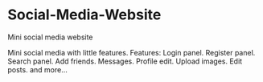 # Social-Media-Website
Mini social media website


Mini social media with little features.
Features:
Login panel.
Register panel.
Search panel.
Add friends.
Messages.
Profile edit.
Upload images.
Edit posts.
and more...
